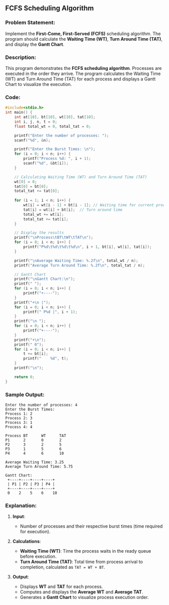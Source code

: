 ## **FCFS Scheduling Algorithm**

### **Problem Statement:**
Implement the **First-Come, First-Served (FCFS)** scheduling algorithm. The program should calculate the **Waiting Time (WT)**, **Turn Around Time (TAT)**, and display the **Gantt Chart**.

### **Description:**
This program demonstrates the **FCFS scheduling algorithm**. Processes are executed in the order they arrive. The program calculates the Waiting Time (WT) and Turn Around Time (TAT) for each process and displays a Gantt Chart to visualize the execution.

### **Code:**
```c
#include<stdio.h>
int main() {
    int at[10], bt[10], wt[10], tat[10]; 
    int i, j, n, t = 0;
    float total_wt = 0, total_tat = 0;

    printf("Enter the number of processes: ");
    scanf("%d", &n);

    printf("Enter the Burst Times: \n");
    for (i = 0; i < n; i++) {
        printf("Process %d: ", i + 1);
        scanf("%d", &bt[i]);
    }

    // Calculating Waiting Time (WT) and Turn Around Time (TAT)
    wt[0] = 0;
    tat[0] = bt[0];
    total_tat += tat[0];
    
    for (i = 1; i < n; i++) {
        wt[i] = wt[i - 1] + bt[i - 1]; // Waiting time for current process
        tat[i] = wt[i] + bt[i];  // Turn around time
        total_wt += wt[i];
        total_tat += tat[i];
    }

    // Display the results
    printf("\nProcess\tBT\tWT\tTAT\n");
    for (i = 0; i < n; i++) {
        printf("P%d\t%d\t%d\t%d\n", i + 1, bt[i], wt[i], tat[i]);
    }

    printf("\nAverage Waiting Time: %.2f\n", total_wt / n);
    printf("Average Turn Around Time: %.2f\n", total_tat / n);

    // Gantt Chart
    printf("\nGantt Chart:\n");
    printf(" ");
    for (i = 0; i < n; i++) {
        printf("+----");
    }
    printf("+\n |");
    for (i = 0; i < n; i++) {
        printf(" P%d |", i + 1);
    }
    printf("\n ");
    for (i = 0; i < n; i++) {
        printf("+----");
    }
    printf("+\n");
    printf(" 0");
    for (i = 0; i < n; i++) {
        t += bt[i];
        printf("    %d", t);
    }
    printf("\n");

    return 0;
}
```

### **Sample Output:**
```
Enter the number of processes: 4
Enter the Burst Times: 
Process 1: 2
Process 2: 3
Process 3: 1
Process 4: 4

Process BT      WT      TAT
P1      2       0       2
P2      3       2       5
P3      1       5       6
P4      4       6       10

Average Waiting Time: 3.25
Average Turn Around Time: 5.75

Gantt Chart:
 +----+----+----+----+
 | P1 | P2 | P3 | P4 |
 +----+----+----+----+
 0    2    5    6    10
```

### **Explanation:**
1. **Input**:
   - Number of processes and their respective burst times (time required for execution).

2. **Calculations**:
   - **Waiting Time (WT)**: Time the process waits in the ready queue before execution.
   - **Turn Around Time (TAT)**: Total time from process arrival to completion, calculated as `TAT = WT + BT`.

3. **Output**:
   - Displays **WT** and **TAT** for each process.
   - Computes and displays the **Average WT** and **Average TAT**.
   - Generates a **Gantt Chart** to visualize process execution order.
